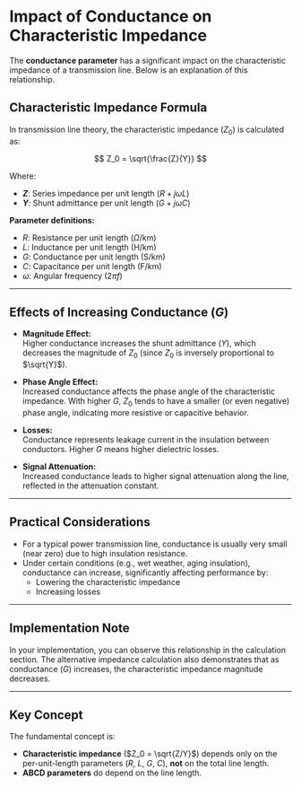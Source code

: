 # Impact of Conductance on Characteristic Impedance

The **conductance parameter** has a significant impact on the characteristic impedance of a transmission line. Below is an explanation of this relationship.

## Characteristic Impedance Formula

In transmission line theory, the characteristic impedance ($Z_0$) is calculated as:

$$
Z_0 = \sqrt{\frac{Z}{Y}}
$$

Where:

- **$Z$**: Series impedance per unit length ($R + j\omega L$)
- **$Y$**: Shunt admittance per unit length ($G + j\omega C$)

**Parameter definitions:**
- $R$: Resistance per unit length ($\Omega$/km)
- $L$: Inductance per unit length (H/km)
- $G$: Conductance per unit length (S/km)
- $C$: Capacitance per unit length (F/km)
- $\omega$: Angular frequency ($2\pi f$)

---

## Effects of Increasing Conductance ($G$)

- **Magnitude Effect:**  
  Higher conductance increases the shunt admittance ($Y$), which decreases the magnitude of $Z_0$ (since $Z_0$ is inversely proportional to $\sqrt{Y}$).

- **Phase Angle Effect:**  
  Increased conductance affects the phase angle of the characteristic impedance. With higher $G$, $Z_0$ tends to have a smaller (or even negative) phase angle, indicating more resistive or capacitive behavior.

- **Losses:**  
  Conductance represents leakage current in the insulation between conductors. Higher $G$ means higher dielectric losses.

- **Signal Attenuation:**  
  Increased conductance leads to higher signal attenuation along the line, reflected in the attenuation constant.

---

## Practical Considerations

- For a typical power transmission line, conductance is usually very small (near zero) due to high insulation resistance.
- Under certain conditions (e.g., wet weather, aging insulation), conductance can increase, significantly affecting performance by:
  - Lowering the characteristic impedance
  - Increasing losses

---

## Implementation Note

In your implementation, you can observe this relationship in the calculation section. The alternative impedance calculation also demonstrates that as conductance ($G$) increases, the characteristic impedance magnitude decreases.

---

## Key Concept

The fundamental concept is:

- **Characteristic impedance** ($Z_0 = \sqrt{Z/Y}$) depends only on the per-unit-length parameters ($R$, $L$, $G$, $C$), **not** on the total line length.
- **ABCD parameters** do depend on the line length.